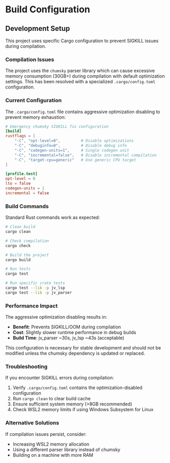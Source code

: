 # Build Configuration

## Development Setup

This project uses specific Cargo configuration to prevent SIGKILL issues during compilation.

### Compilation Issues

The project uses the `chumsky` parser library which can cause excessive memory consumption (30GB+) during compilation with default optimization settings. This has been resolved with a specialized `.cargo/config.toml` configuration.

### Current Configuration

The `.cargo/config.toml` file contains aggressive optimization disabling to prevent memory exhaustion:

```toml
# Emergency chumsky SIGKILL fix configuration
[build]
rustflags = [
    "-C", "opt-level=0",         # Disable optimizations
    "-C", "debuginfo=0",         # Disable debug info
    "-C", "codegen-units=1",     # Single codegen unit
    "-C", "incremental=false",   # Disable incremental compilation
    "-C", "target-cpu=generic"   # Use generic CPU target
]

[profile.test]
opt-level = 0
lto = false
codegen-units = 1
incremental = false
```

### Build Commands

Standard Rust commands work as expected:

```bash
# Clean build
cargo clean

# Check compilation
cargo check

# Build the project
cargo build

# Run tests
cargo test

# Run specific crate tests
cargo test --lib -p jv_lsp
cargo test --lib -p jv_parser
```

### Performance Impact

The aggressive optimization disabling results in:
- **Benefit**: Prevents SIGKILL/OOM during compilation
- **Cost**: Slightly slower runtime performance in debug builds
- **Build Time**: jv_parser ~30s, jv_lsp ~43s (acceptable)

This configuration is necessary for stable development and should not be modified unless the chumsky dependency is updated or replaced.

### Troubleshooting

If you encounter SIGKILL errors during compilation:

1. Verify `.cargo/config.toml` contains the optimization-disabled configuration
2. Run `cargo clean` to clear build cache
3. Ensure sufficient system memory (>8GB recommended)
4. Check WSL2 memory limits if using Windows Subsystem for Linux

### Alternative Solutions

If compilation issues persist, consider:
- Increasing WSL2 memory allocation
- Using a different parser library instead of chumsky
- Building on a machine with more RAM